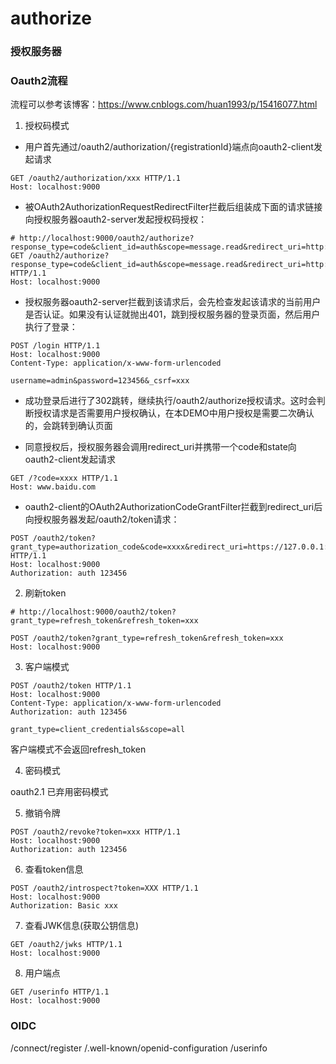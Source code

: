 # authorize

### 授权服务器

### Oauth2流程

流程可以参考该博客：https://www.cnblogs.com/huan1993/p/15416077.html

1. 授权码模式

* 用户首先通过/oauth2/authorization/{registrationId}端点向oauth2-client发起请求

```http request
GET /oauth2/authorization/xxx HTTP/1.1
Host: localhost:9000
```

* 被OAuth2AuthorizationRequestRedirectFilter拦截后组装成下面的请求链接向授权服务器oauth2-server发起授权码授权：

```http request
# http://localhost:9000/oauth2/authorize?response_type=code&client_id=auth&scope=message.read&redirect_uri=http://www.baidu.com
GET /oauth2/authorize?response_type=code&client_id=auth&scope=message.read&redirect_uri=http://www.baidu.com HTTP/1.1
Host: localhost:9000
```

* 授权服务器oauth2-server拦截到该请求后，会先检查发起该请求的当前用户是否认证。如果没有认证就抛出401，跳到授权服务器的登录页面，然后用户执行了登录：

```http request
POST /login HTTP/1.1
Host: localhost:9000
Content-Type: application/x-www-form-urlencoded

username=admin&password=123456&_csrf=xxx
```

* 成功登录后进行了302跳转，继续执行/oauth2/authorize授权请求。这时会判断授权请求是否需要用户授权确认，在本DEMO中用户授权是需要二次确认的，会跳转到确认页面

* 同意授权后，授权服务器会调用redirect_uri并携带一个code和state向oauth2-client发起请求

```http request
GET /?code=xxxx HTTP/1.1 
Host: www.baidu.com
```

* oauth2-client的OAuth2AuthorizationCodeGrantFilter拦截到redirect_uri后向授权服务器发起/oauth2/token请求：

```http request
POST /oauth2/token?grant_type=authorization_code&code=xxxx&redirect_uri=https://127.0.0.1:8080/foo/bar HTTP/1.1
Host: localhost:9000
Authorization: auth 123456
```

2. 刷新token

```http request
# http://localhost:9000/oauth2/token?grant_type=refresh_token&refresh_token=xxx

POST /oauth2/token?grant_type=refresh_token&refresh_token=xxx
Host: localhost:9000
```

3. 客户端模式

```http request
POST /oauth2/token HTTP/1.1
Host: localhost:9000
Content-Type: application/x-www-form-urlencoded
Authorization: auth 123456

grant_type=client_credentials&scope=all
```

客户端模式不会返回refresh_token

4. 密码模式

oauth2.1 已弃用密码模式


5. 撤销令牌

```http request
POST /oauth2/revoke?token=xxx HTTP/1.1
Host: localhost:9000
Authorization: auth 123456
```

6. 查看token信息

```http request
POST /oauth2/introspect?token=XXX HTTP/1.1
Host: localhost:9000
Authorization: Basic xxx
```

7. 查看JWK信息(获取公钥信息)

```http request
GET /oauth2/jwks HTTP/1.1
Host: localhost:9000
```


8. 用户端点

```http request
GET /userinfo HTTP/1.1
Host: localhost:9000
```


### OIDC
/connect/register
/.well-known/openid-configuration
/userinfo